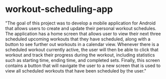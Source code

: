 # workout-scheduling-app

"The goal of this project was to develop a mobile application for Android that allows users to create and update their personal workout schedules. The application has a home screen that allows user to view their next three scheduled upcoming workouts that they have scheduled, along with a button to see further out workouts in a calendar view. Whenever there is a scheduled workout currently active, the user will then be able to click that workout and track their progress during the workout, including statistics such as starting time, ending time, and completed sets. Finally, this screen contains a button that will navigate the user to a new screen that is used to view all scheduled workouts that have been scheduled by the user."

